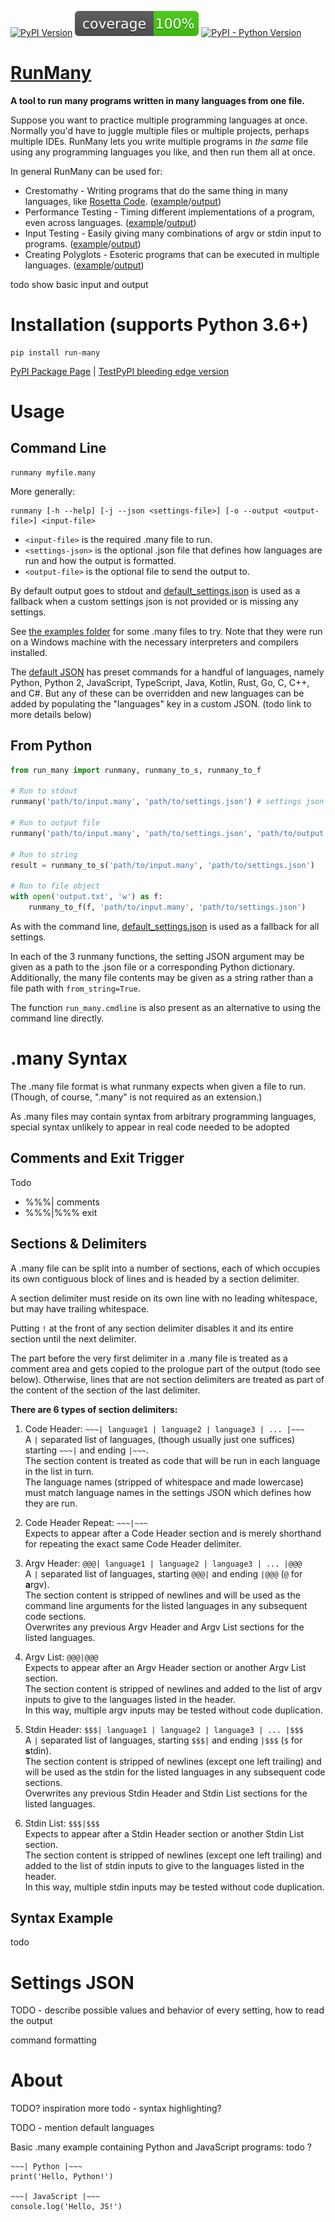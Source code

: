 <!-- markdownlint-disable-next-line MD041 -->
[![PyPI Version](https://badge.fury.io/py/run-many.svg)](https://badge.fury.io/py/run-many)
 [![Test Coverage](https://raw.githubusercontent.com/discretegames/runmany/main/coverage.svg)](https://github.com/discretegames/runmany/blob/main/coverage.txt)
 [![PyPI - Python Version](https://img.shields.io/pypi/pyversions/run-many)](https://www.python.org/downloads/)

# [RunMany](https://pypi.org/project/run-many/)

**A tool to run many programs written in many languages from one file.**

Suppose you want to practice multiple programming languages at once. Normally you'd have to juggle multiple files or multiple projects, perhaps multiple IDEs. RunMany lets you write multiple programs in *the same* file using any programming languages you like, and then run them all at once.

In general RunMany can be used for:

- Crestomathy - Writing programs that do the same thing in many languages, like
 [Rosetta Code](http://www.rosettacode.org/wiki/Rosetta_Code).
 ([example](https://github.com/discretegames/runmany/blob/main/examples/helloworld.many)/[output](https://github.com/discretegames/runmany/blob/main/examples/helloworld_output.txt))
- Performance Testing - Timing different implementations of a program, even across languages.
 ([example](https://github.com/discretegames/runmany/blob/main/examples/primes.many)/[output](https://github.com/discretegames/runmany/blob/main/examples/primes_output.txt))
- Input Testing - Easily giving many combinations of argv or stdin input to programs.
 ([example](https://github.com/discretegames/runmany/blob/main/examples/inputs.many)/[output](https://github.com/discretegames/runmany/blob/main/examples/inputs_output.txt))
- Creating Polyglots - Esoteric programs that can be executed in multiple languages.
 ([example](https://github.com/discretegames/runmany/blob/main/examples/polyglot.many)/[output](https://github.com/discretegames/runmany/blob/main/examples/polyglot_output.txt))

todo show basic input and output

# Installation (supports Python 3.6+)

```text
pip install run-many
```

[PyPI Package Page](https://pypi.org/project/run-many/) | [TestPyPI bleeding edge version](https://test.pypi.org/project/run-many/)

# Usage

## Command Line

```text
runmany myfile.many
```

More generally:

```text
runmany [-h --help] [-j --json <settings-file>] [-o --output <output-file>] <input-file>
```

- `<input-file>` is the required .many file to run.
- `<settings-json>` is the optional .json file that defines how languages are run and how the output is formatted.
- `<output-file>` is the optional file to send the output to.

By default output goes to stdout and [default_settings.json](https://github.com/discretegames/runmany/blob/main/run_many/default_settings.json) is used as a fallback when a custom settings json is not provided or is missing any settings.

See [the examples folder](https://github.com/discretegames/runmany/tree/main/examples) for some .many files to try. Note that they were run on a Windows machine with the necessary interpreters and compilers installed.

The [default JSON](https://github.com/discretegames/runmany/blob/main/run_many/default_settings.json#L18) has preset commands for a handful of languages, namely Python, Python 2, JavaScript, TypeScript, Java, Kotlin, Rust, Go, C, C++, and C#. But any of these can be overridden and new languages can be added by populating the "languages" key in a custom JSON. (todo link to more details below)

## From Python

```py
from run_many import runmany, runmany_to_s, runmany_to_f

# Run to stdout
runmany('path/to/input.many', 'path/to/settings.json') # settings json is always optional

# Run to output file
runmany('path/to/input.many', 'path/to/settings.json', 'path/to/output.txt')

# Run to string
result = runmany_to_s('path/to/input.many', 'path/to/settings.json')

# Run to file object
with open('output.txt', 'w') as f:
    runmany_to_f(f, 'path/to/input.many', 'path/to/settings.json')
```

As with the command line, [default_settings.json](https://github.com/discretegames/runmany/blob/main/run_many/default_settings.json) is used as a fallback for all settings.

In each of the 3 runmany functions, the setting JSON argument may be given as a path to the .json file or a corresponding Python dictionary.  
Additionally, the many file contents may be given as a string rather than a file path with `from_string=True`.

The function `run_many.cmdline` is also present as an alternative to using the command line directly.

# .many Syntax

The .many file format is what runmany expects when given a file to run. (Though, of course, ".many" is not required as an extension.)

As .many files may contain syntax from arbitrary programming languages, special syntax unlikely to appear in real code needed to be adopted

## Comments and Exit Trigger

Todo
- %%%| comments
- %%%|%%% exit

## Sections & Delimiters

A .many file can be split into a number of sections, each of which occupies its own contiguous block of lines and is headed by a section delimiter.

A section delimiter must reside on its own line with no leading whitespace, but may have trailing whitespace.

Putting `!` at the front of any section delimiter disables it and its entire section until the next delimiter.

The part before the very first delimiter in a .many file is treated as a comment area and gets copied to the prologue part of the output (todo see below). Otherwise, lines that are not section delimiters are treated as part of the content of the section of the last delimiter.

**There are 6 types of section delimiters:**

1. Code Header: `~~~| language1 | language2 | language3 | ... |~~~`  
   A `|` separated list of languages, (though usually just one suffices) starting `~~~|` and ending `|~~~`.  
   The section content is treated as code that will be run in each language in the list in turn.  
   The language names (stripped of whitespace and made lowercase) must match language names in the settings JSON which defines how they are run.

2. Code Header Repeat: `~~~|~~~`  
   Expects to appear after a Code Header section and is merely shorthand for repeating the exact same Code Header delimiter.

3. Argv Header: `@@@| language1 | language2 | language3 | ... |@@@`  
   A `|` separated list of languages, starting `@@@|` and ending `|@@@` (`@` for **a**rgv).  
   The section content is stripped of newlines and will be used as the command line arguments for the listed languages in any subsequent code sections.  
   Overwrites any previous Argv Header and Argv List sections for the listed languages.

4. Argv List: `@@@|@@@`  
   Expects to appear after an Argv Header section or another Argv List section.  
   The section content is stripped of newlines and added to the list of argv inputs to give to the languages listed in the header.  
   In this way, multiple argv inputs may be tested without code duplication.

5. Stdin Header: `$$$| language1 | language2 | language3 | ... |$$$`  
   A `|` separated list of languages, starting `$$$|` and ending `|$$$` (`$` for **s**tdin).  
   The section content is stripped of newlines (except one left trailing) and will be used as the stdin for the listed languages in any subsequent code sections.  
   Overwrites any previous Stdin Header and Stdin List sections for the listed languages.

6. Stdin List: `$$$|$$$`  
   Expects to appear after a Stdin Header section or another Stdin List section.  
   The section content is stripped of newlines (except one left trailing) and added to the list of stdin inputs to give to the languages listed in the header.  
   In this way, multiple stdin inputs may be tested without code duplication.

## Syntax Example

todo

# Settings JSON

TODO - describe possible values and behavior of every setting, how to read the output

command formatting

# About

TODO?
inspiration
more todo - syntax highlighting?

TODO - mention default languages

Basic .many example containing Python and JavaScript programs: todo ?

```text
~~~| Python |~~~
print('Hello, Python!')

~~~| JavaScript |~~~
console.log('Hello, JS!')
```

